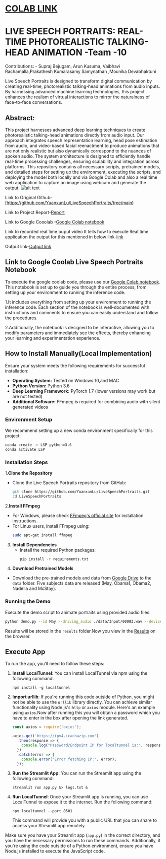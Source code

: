 

# [COLAB LINK](https://colab.research.google.com/drive/1EyI5354t9EG5eCuPYPwZZMUJ9etwGsNZ?usp=sharing)
# LIVE SPEECH PORTRAITS: REAL-TIME PHOTOREALISTIC TALKING-HEAD ANIMATION -Team -10
Contributions: - Supraj Bejugam, Arun Kusuma, Vaibhavi Rachamalla,Prakathesh Kumarasamy Samynathan ,Mounika Devabhaktuni


Live Speech Portraits is designed to transform digital communication by creating real-time, photorealistic talking-head animations from audio inputs. By harnessing advanced machine learning technologies, this project enhances the realism of virtual interactions to mirror the naturalness of face-to-face conversations.

## Abstract:
This project harnesses advanced deep learning techniques to create photorealistic talking-head animations directly from audio input. Our approach integrates speech representation learning, head pose estimation from audio, and video-based facial reenactment to produce animations that are not only realistic but also dynamically correspond to the nuances of spoken audio. The system architecture is designed to efficiently handle real-time processing challenges, ensuring scalability and integration across platforms. This repository contains all necessary scripts, pretrained models, and detailed steps for setting up the environment, executing the scripts, and deploying the model both locally and via Google Colab and also a real time web application to  capture an image using webcam and generate the output.
![alt text](https://github.com/Mounika8013/Live__Speech__Potraits/blob/main/doc.png)


Link to Original Github-[https://github.com/YuanxunLu/LiveSpeechPortraits/tree/main)

Link to Project Report-[Report](https://docs.google.com/document/d/1bEy8TEzwLRFBtvq0ZIUokv3UQtq91Z2Fo6JcgcQGzTI/edit?usp=sharing)

Link to Google Cooolab -[Google Colab notebook](https://colab.research.google.com/drive/1EyI5354t9EG5eCuPYPwZZMUJ9etwGsNZ?usp=sharing)

Link to recorded real time ouput video It tells how to execute Real time application the output for this mentioned in below link-[link](https://github.com/Mounika8013/Live__Speech__Potraits/blob/6bea0c148cd73997ac8a421a7a7d1300a6018d81/Output%20Recorded%20video/video1576803031.mp4)





Output link-[Output link](https://github.com/Mounika8013/Live__Speech__Potraits/blob/23fdecf6899646384a7675ab70d5e28356f6f447/Output%20Recorded%20video/final%20output%20.mp4)


## Link to Google Coolab Live Speech Portraits Notebook

To execute the google coolab code, please use our [Google Colab notebook](https://colab.research.google.com/drive/1EyI5354t9EG5eCuPYPwZZMUJ9etwGsNZ?usp=sharing). This notebook is set up to guide you through the entire process, from setting up your environment to running the inference code.

1.It includes everything from setting up your environment to running the inference code. Each section of the notebook is well-documented with instructions and comments to ensure you can easily understand and follow the procedures.

2.Additionally, the notebook is designed to be interactive, allowing you to modify parameters and immediately see the effects, thereby enhancing your learning and experimentation experience.



## How to Install Manually(Local Implementation)

Ensure your system meets the following requirements for successful installation:

- **Operating System:** Tested on Windows 10,and MAC
- **Python Version:** Python 3.6
- **Deep Learning Framework:** PyTorch 1.7 (lower versions may work but are not tested)
- **Additional Software:** FFmpeg is required for combining audio with silent generated videos

### Environment Setup

We recommend setting up a new conda environment specifically for this project:
```bash
conda create -n LSP python=3.6
conda activate LSP
 ```



### Installation Steps



1.**Clone the Repository**
   - Clone the Live Speech Portraits repository from GitHub:
     ```bash
     git clone https://github.com/YuanxunLu/LiveSpeechPortraits.git
     cd LiveSpeechPortraits
     ```

2.**Install FFmpeg**
   - For Windows, please check [FFmpeg's official site](https://ffmpeg.org/download.html) for installation instructions.
   - For Linux users, install FFmpeg using:
     ```bash
     sudo apt-get install ffmpeg
     ```

3. **Install Dependencies**
   - Install the required Python packages:
     ```bash
     pip install -r requirements.txt
     ```
4. **Download Pretrained Models**
- Download the pre-trained models and data from [Google Drive](https://drive.google.com/drive/folders/1sHc2xEEGwnb0h2rkUhG9sPmOxvRvPVpJ?usp=sharing) to the `data` folder.  Five subjects data are released (May, Obama1, Obama2, Nadella and McStay).

### Running the Demo

Execute the demo script to animate portraits using provided audio files:
```bash
python demo.py --id May --driving_audio ./data/Input/00083.wav --device cuda
```
Results will be stored in the `results` folder.Now you view in the [Results](https://github.com/Mounika8013/Live__Speech__Potraits/tree/577a5204dd83c2f45f67ac485868c75fe5c9018d/results) on the browser.

## Execute App

To run the app, you'll need to follow these steps:

1. **Install LocalTunnel**: You can install LocalTunnel via npm using the following command:
   ```
   npm install -g localtunnel
   ```

2. **Import urllib**: If you're running this code outside of Python, you might not be able to use the `urllib` library directly. You can achieve similar functionality using Node.js's `http` or `axios` module. Here's an example using `axios`.Now after running this you will obtain a password which you have to enter in the box after opening the link generated.
   ```javascript
   const axios = require('axios');

   axios.get('https://ipv4.icanhazip.com')
     .then(response => {
       console.log("Password/Endpoint IP for localtunnel is:", response.data.trim());
     })
     .catch(error => {
       console.error('Error fetching IP:', error);
     });
   ```

3. **Run the Streamlit App**: You can run the Streamlit app using the following command:
   ```
   streamlit run app.py &> logs.txt &
   ```

4. **Run LocalTunnel**: Once your Streamlit app is running, you can use LocalTunnel to expose it to the internet. Run the following command:
   ```
   npx localtunnel --port 8501
   ```
   This command will provide you with a public URL that you can share to access your Streamlit app remotely.

Make sure you have your Streamlit app (`app.py`) in the correct directory, and you have the necessary permissions to run these commands. Additionally, if you're using the code outside of a Python environment, ensure you have Node.js installed to execute the JavaScript code.








